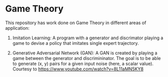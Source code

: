 # Game Theory

This repository has work done on Game Theory in different areas of application:

1. Imitation Learning:
  A program with a generator and discrimator playing a game to devise a policy that imitates single expert trajectory.

2. Generative Adversarial Network (GAN):
  A GAN is created by playing a game between the generator and discrimininator. The goal is to be able to generate (x, y) pairs for a given input noise (here, a scalar     value). Courtesy to https://www.youtube.com/watch?v=8L11aMN5KY8
